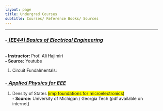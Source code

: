 ```yaml
---
layout: page
title: Undergrad Courses
subtitle: Courses/ Reference Books/ Sources
---
```



-----------


### -<EM><U> [EE44] Basics of Electrical Engineering </U></EM>
<br> <b> - Instructor:</b> Prof. Ali Hajimiri
<br> <b> - Source:</b> Youtube
1. Circuit Fundalmentals:
   

### -<EM><U> Applied Physics for EEE </U></EM>

1. Density of States <span style="background-color: #FFFF00">(imp foundations for microelectronics)</span>
   <br> <b> - Source:</b> University of Michigan / Georgia Tech  (pdf available on internet)



